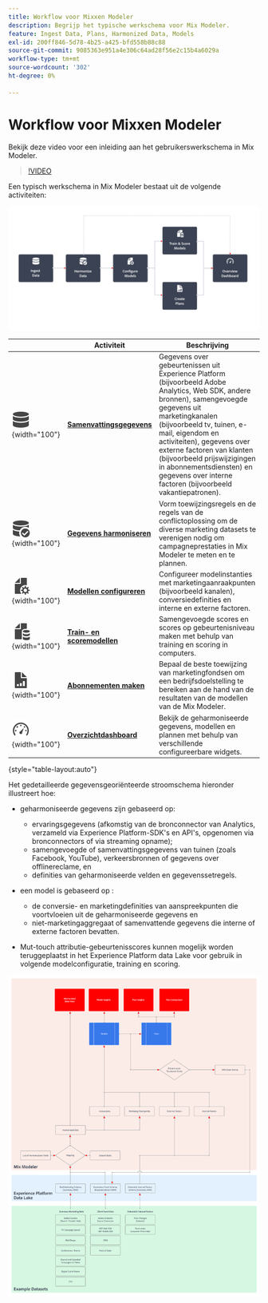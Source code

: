 ```yaml
---
title: Workflow voor Mixxen Modeler
description: Begrijp het typische werkschema voor Mix Modeler.
feature: Ingest Data, Plans, Harmonized Data, Models
exl-id: 200ff846-5d78-4b25-a425-bfd558b88c88
source-git-commit: 9085363e951a4e306c64ad28f56e2c15b4a6029a
workflow-type: tm+mt
source-wordcount: '302'
ht-degree: 0%

---
```


# Workflow voor Mixxen Modeler

Bekijk deze video voor een inleiding aan het gebruikerswerkschema in Mix Modeler.

>[!VIDEO](https://video.tv.adobe.com/v/3424854/?learn=on)


Een typisch werkschema in Mix Modeler bestaat uit de volgende activiteiten:

![Alt-tekst](/help/assets//ApplicationWorkflow.svg)

|  | Activiteit | Beschrijving |
|---|---|---|
| ![Gegevens](/help/assets//icons/Data.svg){width="100"} | [**Samenvattingsgegevens**](../ingest-data/overview.md) | Gegevens over gebeurtenissen uit Experience Platform (bijvoorbeeld Adobe Analytics, Web SDK, andere bronnen), samengevoegde gegevens uit marketingkanalen (bijvoorbeeld tv, tuinen, e-mail, eigendom en activiteiten), gegevens over externe factoren van klanten (bijvoorbeeld prijswijzigingen in abonnementsdiensten) en gegevens over interne factoren (bijvoorbeeld vakantiepatronen). |
| ![DataCheck](/help/assets//icons/DataCheck.svg){width="100"} | [**Gegevens harmoniseren**](../harmonize-data/overview.md) | Vorm toewijzingsregels en de regels van de conflictoplossing om de diverse marketing datasets te verenigen nodig om campagneprestaties in Mix Modeler te meten en te plannen. |
| ![FileConfig](/help/assets//icons/FileGear.svg){width="100"} | [**Modellen configureren**](../models/create.md) | Configureer modelinstanties met marketingaanraakpunten (bijvoorbeeld kanalen), conversiedefinities en interne en externe factoren. |
| ![FileData](/help/assets//icons/FileData.svg){width="100"} | [**Train- en scoremodellen**](../models/overview.md) | Samengevoegde scores en scores op gebeurtenisniveau maken met behulp van training en scoring in computers. |
| ![FileChart](/help/assets//icons/FileChart.svg){width="100"} | [**Abonnementen maken**](../plans/overview.md) | Bepaal de beste toewijzing van marketingfondsen om een bedrijfsdoelstelling te bereiken aan de hand van de resultaten van de modellen van de Mix Modeler. |
| ![Dashboard](/help/assets//icons/Dashboard.svg){width="100"} | [**Overzichtdashboard**](../dashboard/overview.md) | Bekijk de geharmoniseerde gegevens, modellen en plannen met behulp van verschillende configureerbare widgets. |

{style="table-layout:auto"}

Het gedetailleerde gegevensgeoriënteerde stroomschema hieronder illustreert hoe:

* geharmoniseerde gegevens zijn gebaseerd op:

   * ervaringsgegevens (afkomstig van de bronconnector van Analytics, verzameld via Experience Platform-SDK&#39;s en API&#39;s, opgenomen via bronconnectors of via streaming opname);
   * samengevoegde of samenvattingsgegevens van tuinen (zoals Facebook, YouTube), verkeersbronnen of gegevens over offlinereclame, en
   * definities van geharmoniseerde velden en gegevenssetregels.

* een model is gebaseerd op :

   * de conversie- en marketingdefinities van aanspreekpunten die voortvloeien uit de geharmoniseerde gegevens en
   * niet-marketingaggregaat of samenvattende gegevens die interne of externe factoren bevatten.

* Mut-touch attributie-gebeurtenisscores kunnen mogelijk worden teruggeplaatst in het Experience Platform data Lake voor gebruik in volgende modelconfiguratie, training en scoring.

![Uitgebreide workflow](/help/assets//comprehensive-workflow.svg)
